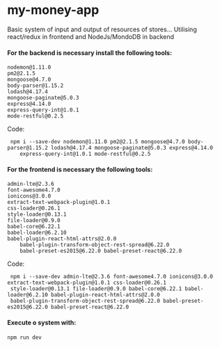 # my-money-app
Basic system of input and output of resources of stores...
Utilising react/redux in frontend and NodeJs/MondoDB in backend


#### For the backend is necessary install the following tools:

  	nodemon@1.11.0
	pm2@2.1.5
	mongoose@4.7.0
	body-parser@1.15.2
	lodash@4.17.4
	mongoose-paginate@5.0.3
	express@4.14.0
	express-query-int@1.0.1
	mode-restful@0.2.5
  
Code:
```
 npm i --save-dev nodemon@1.11.0 pm2@2.1.5 mongoose@4.7.0 body-parser@1.15.2 lodash@4.17.4 mongoose-paginate@5.0.3 express@4.14.0
	express-query-int@1.0.1 mode-restful@0.2.5
```
	

#### For the frontend is necessary the following tools:

	admin-lte@2.3.6
	font-awesome4.7.0
	ionicons@3.0.0
	extract-text-webpack-plugin@1.0.1 
	css-loader@0.26.1 
	style-loader@0.13.1 
	file-loader@0.9.0
	babel-core@6.22.1 
	babel-loader@6.2.10 
	babel-plugin-react-html-attrs@2.0.0 
        babel-plugin-transform-object-rest-spread@6.22.0 
        babel-preset-es2015@6.22.0 babel-preset-react@6.22.0

Code:

```
 npm i --save-dev admin-lte@2.3.6 font-awesome4.7.0 ionicons@3.0.0 extract-text-webpack-plugin@1.0.1 css-loader@0.26.1
 style-loader@0.13.1 file-loader@0.9.0 babel-core@6.22.1 babel-loader@6.2.10 babel-plugin-react-html-attrs@2.0.0 
 babel-plugin-transform-object-rest-spread@6.22.0 babel-preset-es2015@6.22.0 babel-preset-react@6.22.0
```

#### Execute o system with:
```
npm run dev
```

